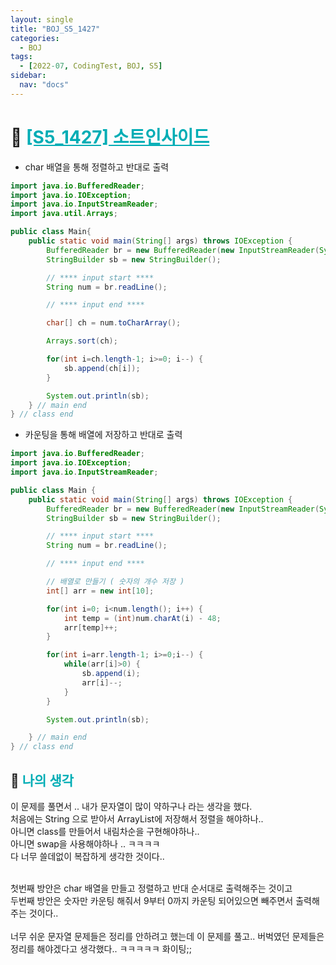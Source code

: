 ```yaml
---
layout: single
title: "BOJ_S5_1427"
categories:
  - BOJ
tags:
  - [2022-07, CodingTest, BOJ, S5]
sidebar:
  nav: "docs"
---
```


# 📁 <b><a style="color:#00adb5" href="https://www.acmicpc.net/problem/1427" target=_blank>[S5_1427] 소트인사이드</a></b>

- char 배열을 통해 정렬하고 반대로 출력

```java
import java.io.BufferedReader;
import java.io.IOException;
import java.io.InputStreamReader;
import java.util.Arrays;

public class Main{
	public static void main(String[] args) throws IOException {
		BufferedReader br = new BufferedReader(new InputStreamReader(System.in));
		StringBuilder sb = new StringBuilder();

		// **** input start ****
		String num = br.readLine();

		// **** input end ****

		char[] ch = num.toCharArray();

		Arrays.sort(ch);

		for(int i=ch.length-1; i>=0; i--) {
			sb.append(ch[i]);
		}

		System.out.println(sb);
	} // main end
} // class end
```

- 카운팅을 통해 배열에 저장하고 반대로 출력

```java
import java.io.BufferedReader;
import java.io.IOException;
import java.io.InputStreamReader;

public class Main {
	public static void main(String[] args) throws IOException {
		BufferedReader br = new BufferedReader(new InputStreamReader(System.in));
		StringBuilder sb = new StringBuilder();

		// **** input start ****
		String num = br.readLine();

		// **** input end ****

		// 배열로 만들기 ( 숫자의 개수 저장 )
		int[] arr = new int[10];

		for(int i=0; i<num.length(); i++) {
			int temp = (int)num.charAt(i) - 48;
			arr[temp]++;
		}

		for(int i=arr.length-1; i>=0;i--) {
			while(arr[i]>0) {
				sb.append(i);
				arr[i]--;
			}
		}

		System.out.println(sb);

	} // main end
} // class end
```

## 🤔 <b><a style="color:#00adb5">나의 생각</a></b>

이 문제를 풀면서 .. 내가 문자열이 많이 약하구나 라는 생각을 했다.<br>
처음에는 String 으로 받아서 ArrayList에 저장해서 정렬을 해야하나.. <br>
아니면 class를 만들어서 내림차순을 구현해야하나.. <br>
아니면 swap을 사용해야하나 .. ㅋㅋㅋㅋ<br>
다 너무 쓸데없이 복잡하게 생각한 것이다..<br><br>

첫번째 방안은 char 배열을 만들고 정렬하고 반대 순서대로 출력해주는 것이고<br>
두번째 방안은 숫자만 카운팅 해줘서 9부터 0까지 카운팅 되어있으면 빼주면서 출력해주는 것이다..<br><br>
너무 쉬운 문자열 문제들은 정리를 안하려고 했는데 이 문제를 풀고.. 버벅였던 문제들은 정리를 해야겠다고 생각했다.. ㅋㅋㅋㅋㅋ 화이팅;;
